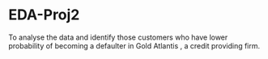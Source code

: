 # EDA-Proj2
To analyse the data and identify those customers who have lower probability of becoming a defaulter in Gold Atlantis , a credit providing firm.
